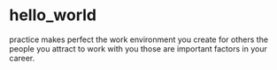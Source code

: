 # hello_world
practice makes perfect
the work environment you create for others
the people you attract to work with you
those are important factors in your career.
